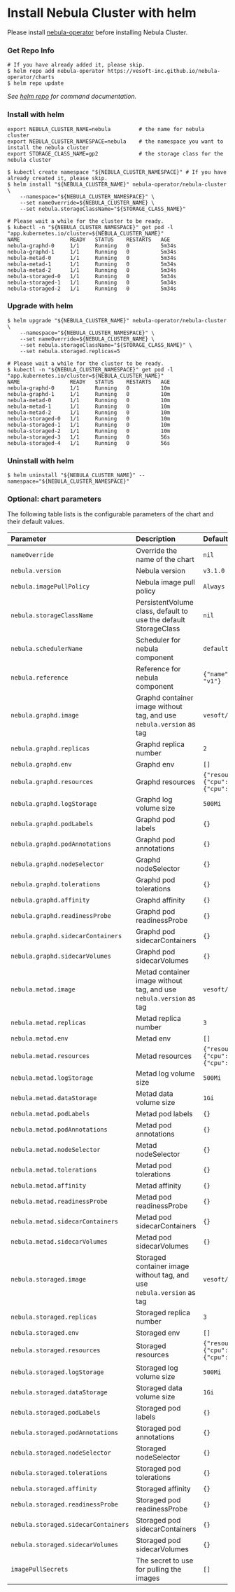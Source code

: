 # Install Nebula Cluster with helm

Please install [nebula-operator](install_guide.md) before installing Nebula Cluster.

### Get Repo Info

```shell script
# If you have already added it, please skip.
$ helm repo add nebula-operator https://vesoft-inc.github.io/nebula-operator/charts
$ helm repo update
```

_See [helm repo](https://helm.sh/docs/helm/helm_repo/) for command documentation._

### Install with helm

```shell script
export NEBULA_CLUSTER_NAME=nebula         # the name for nebula cluster
export NEBULA_CLUSTER_NAMESPACE=nebula    # the namespace you want to install the nebula cluster
export STORAGE_CLASS_NAME=gp2             # the storage class for the nebula cluster

$ kubectl create namespace "${NEBULA_CLUSTER_NAMESPACE}" # If you have already created it, please skip.
$ helm install "${NEBULA_CLUSTER_NAME}" nebula-operator/nebula-cluster \
    --namespace="${NEBULA_CLUSTER_NAMESPACE}" \
    --set nameOverride=${NEBULA_CLUSTER_NAME} \
    --set nebula.storageClassName="${STORAGE_CLASS_NAME}"

# Please wait a while for the cluster to be ready.
$ kubectl -n "${NEBULA_CLUSTER_NAMESPACE}" get pod -l "app.kubernetes.io/cluster=${NEBULA_CLUSTER_NAME}"
NAME                READY   STATUS    RESTARTS   AGE
nebula-graphd-0     1/1     Running   0          5m34s
nebula-graphd-1     1/1     Running   0          5m34s
nebula-metad-0      1/1     Running   0          5m34s
nebula-metad-1      1/1     Running   0          5m34s
nebula-metad-2      1/1     Running   0          5m34s
nebula-storaged-0   1/1     Running   0          5m34s
nebula-storaged-1   1/1     Running   0          5m34s
nebula-storaged-2   1/1     Running   0          5m34s
```

### Upgrade with helm

```shell
$ helm upgrade "${NEBULA_CLUSTER_NAME}" nebula-operator/nebula-cluster \
    --namespace="${NEBULA_CLUSTER_NAMESPACE}" \
    --set nameOverride=${NEBULA_CLUSTER_NAME} \
    --set nebula.storageClassName="${STORAGE_CLASS_NAME}" \
    --set nebula.storaged.replicas=5

# Please wait a while for the cluster to be ready.
$ kubectl -n "${NEBULA_CLUSTER_NAMESPACE}" get pod -l "app.kubernetes.io/cluster=${NEBULA_CLUSTER_NAME}"
NAME                READY   STATUS    RESTARTS   AGE
nebula-graphd-0     1/1     Running   0          10m
nebula-graphd-1     1/1     Running   0          10m
nebula-metad-0      1/1     Running   0          10m
nebula-metad-1      1/1     Running   0          10m
nebula-metad-2      1/1     Running   0          10m
nebula-storaged-0   1/1     Running   0          10m
nebula-storaged-1   1/1     Running   0          10m
nebula-storaged-2   1/1     Running   0          10m
nebula-storaged-3   1/1     Running   0          56s
nebula-storaged-4   1/1     Running   0          56s
```

### Uninstall with helm

```shell
$ helm uninstall "${NEBULA_CLUSTER_NAME}" --namespace="${NEBULA_CLUSTER_NAMESPACE}"
```

### Optional: chart parameters

The following table lists is the configurable parameters of the chart and their default values.

| Parameter | Description | Default |
|:---------|:-----------|:-------|
| `nameOverride` | Override the name of the chart | `nil` |
| `nebula.version` | Nebula version | `v3.1.0` |
| `nebula.imagePullPolicy` | Nebula image pull policy | `Always` |
| `nebula.storageClassName` | PersistentVolume class, default to use the default StorageClass | `nil` |
| `nebula.schedulerName` | Scheduler for nebula component | `default-scheduler` |
| `nebula.reference` | Reference for nebula component | `{"name": "statefulsets.apps", "version": "v1"}` |
| `nebula.graphd.image` | Graphd container image without tag, and use `nebula.version` as tag | `vesoft/nebula-graphd` |
| `nebula.graphd.replicas` | Graphd replica number | `2` |
| `nebula.graphd.env` | Graphd env | `[]` |
| `nebula.graphd.resources` | Graphd resources | `{"resources":{"requests":{"cpu":"500m","memory":"500Mi"},"limits":{"cpu":"1","memory":"1Gi"}}}`|
| `nebula.graphd.logStorage` | Graphd log volume size | `500Mi` |
| `nebula.graphd.podLabels` | Graphd pod labels | `{}` |
| `nebula.graphd.podAnnotations` | Graphd pod annotations | `{}` |
| `nebula.graphd.nodeSelector` | Graphd nodeSelector | `{}` |
| `nebula.graphd.tolerations` | Graphd pod tolerations | `{}` |
| `nebula.graphd.affinity` | Graphd affinity | `{}` |
| `nebula.graphd.readinessProbe` | Graphd pod readinessProbe | `{}` |
| `nebula.graphd.sidecarContainers` | Graphd pod sidecarContainers | `{}` |
| `nebula.graphd.sidecarVolumes` | Graphd pod sidecarVolumes | `{}` |
| `nebula.metad.image` | Metad container image without tag, and use `nebula.version` as tag | `vesoft/nebula-metad` |
| `nebula.metad.replicas` | Metad replica number | `3` |
| `nebula.metad.env` | Metad env | `[]` |
| `nebula.metad.resources` | Metad resources | `{"resources":{"requests":{"cpu":"500m","memory":"500Mi"},"limits":{"cpu":"1","memory":"1Gi"}}}`|
| `nebula.metad.logStorage` | Metad log volume size | `500Mi` |
| `nebula.metad.dataStorage` | Metad data volume size | `1Gi` |
| `nebula.metad.podLabels` | Metad pod labels | `{}` |
| `nebula.metad.podAnnotations` | Metad pod annotations | `{}` |
| `nebula.metad.nodeSelector` | Metad nodeSelector | `{}` |
| `nebula.metad.tolerations` | Metad pod tolerations | `{}` |
| `nebula.metad.affinity` | Metad affinity | `{}` |
| `nebula.metad.readinessProbe` | Metad pod readinessProbe | `{}` |
| `nebula.metad.sidecarContainers` | Metad pod sidecarContainers | `{}` |
| `nebula.metad.sidecarVolumes` | Metad pod sidecarVolumes | `{}` |
| `nebula.storaged.image` | Storaged container image without tag, and use `nebula.version` as tag | `vesoft/nebula-storaged` |
| `nebula.storaged.replicas` | Storaged replica number | `3` |
| `nebula.storaged.env` | Storaged env | `[]` |
| `nebula.storaged.resources` | Storaged resources | `{"resources":{"requests":{"cpu":"500m","memory":"500Mi"},"limits":{"cpu":"1","memory":"1Gi"}}}`|
| `nebula.storaged.logStorage` | Storaged log volume size | `500Mi` |
| `nebula.storaged.dataStorage` | Storaged data volume size | `1Gi` |
| `nebula.storaged.podLabels` | Storaged pod labels | `{}` |
| `nebula.storaged.podAnnotations` | Storaged pod annotations | `{}` |
| `nebula.storaged.nodeSelector` | Storaged nodeSelector | `{}` |
| `nebula.storaged.tolerations` | Storaged pod tolerations | `{}` |
| `nebula.storaged.affinity` | Storaged affinity | `{}` |
| `nebula.storaged.readinessProbe` | Storaged pod readinessProbe | `{}` |
| `nebula.storaged.sidecarContainers` | Storaged pod sidecarContainers | `{}` |
| `nebula.storaged.sidecarVolumes` | Storaged pod sidecarVolumes | `{}` |
| `imagePullSecrets` | The secret to use for pulling the images | `[]`  |
